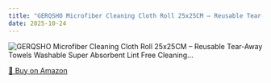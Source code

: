 ```yaml
---
title: "GERQSHO Microfiber Cleaning Cloth Roll 25x25CM – Reusable Tear-Away Towels Washable Super Absorbent Lint Free Cleaning…"
date: 2025-10-24
---
```


<img src="" alt="GERQSHO Microfiber Cleaning Cloth Roll 25x25CM – Reusable Tear-Away Towels Washable Super Absorbent Lint Free Cleaning…" style="max-width:100%;"/>

[🛒 Buy on Amazon](?tag=dineshtechblo-21)